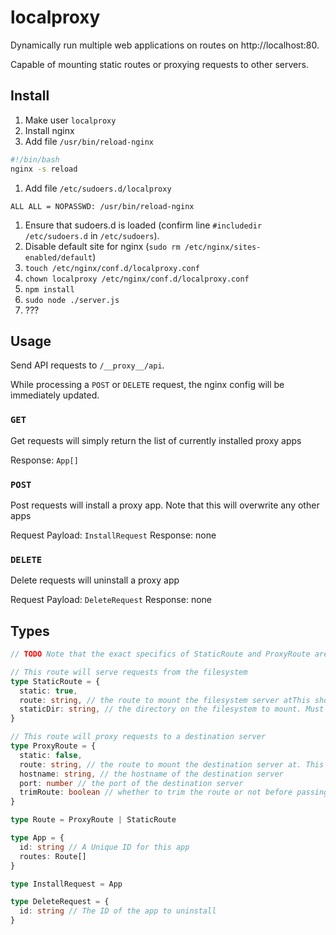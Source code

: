 # localproxy
Dynamically run multiple web applications on routes on http://localhost:80.

Capable of mounting static routes or proxying requests to other servers.

## Install
1. Make user `localproxy`
2. Install nginx
3. Add file `/usr/bin/reload-nginx`
```bash
#!/bin/bash
nginx -s reload
```
1. Add file `/etc/sudoers.d/localproxy` <!-- TODO: Maybe tighten this up to just localproxy user? -->
```
ALL ALL = NOPASSWD: /usr/bin/reload-nginx 
```
1. Ensure that sudoers.d is loaded (confirm line `#includedir /etc/sudoers.d` in `/etc/sudoers`).
5. Disable default site for nginx (`sudo rm /etc/nginx/sites-enabled/default`)
6. `touch /etc/nginx/conf.d/localproxy.conf`
7. `chown localproxy /etc/nginx/conf.d/localproxy.conf`
8.  `npm install`
9.  `sudo node ./server.js` <!-- TODO: Have this run as localproxy -->
10. ??? <!-- TODO how to get this to run on startup -->

## Usage

Send API requests to `/__proxy__/api`.

While processing a `POST` or `DELETE` request, the nginx config will be immediately updated. 

### `GET`

Get requests will simply return the list of currently installed proxy apps

Response: `App[]`

### `POST`

Post requests will install a proxy app. Note that this will overwrite any other apps 

Request Payload: `InstallRequest`
Response: none

### `DELETE`

Delete requests will uninstall a proxy app

Request Payload: `DeleteRequest`
Response: none

## Types

```ts
// TODO Note that the exact specifics of StaticRoute and ProxyRoute are still being worked out...

// This route will serve requests from the filesystem
type StaticRoute = {
  static: true,
  route: string, // the route to mount the filesystem server atThis should not end with a trailing slash
  staticDir: string, // the directory on the filesystem to mount. Must end with a trailing slash
}

// This route will proxy requests to a destination server
type ProxyRoute = {
  static: false,
  route: string, // the route to mount the destination server at. This should not end with a trailing slash
  hostname: string, // the hostname of the destination server
  port: number // the port of the destination server
  trimRoute: boolean // whether to trim the route or not before passing to the destination server
}

type Route = ProxyRoute | StaticRoute

type App = {
  id: string // A Unique ID for this app
  routes: Route[]
}

type InstallRequest = App

type DeleteRequest = {
  id: string // The ID of the app to uninstall
}
```